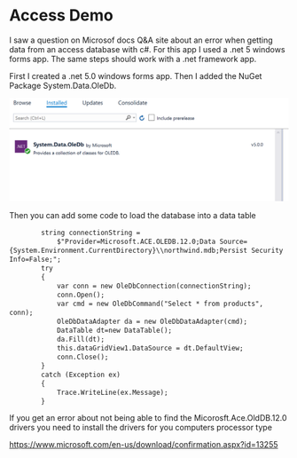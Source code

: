 # Access Demo

I saw a question on Microsof docs Q&A site about an error when getting data from an access database with c#.  For this app I used a .net 5 windows forms app.   The same steps should work with a .net framework app.


First I created a .net 5.0 windows forms app.   Then I added the NuGet Package System.Data.OleDb.  

![NuGet Package Manager](/images/oledb.png) 

Then you can add some code to load the database into a data table


            string connectionString =
                $"Provider=Microsoft.ACE.OLEDB.12.0;Data Source={System.Environment.CurrentDirectory}\\northwind.mdb;Persist Security Info=False;";
            try
            {
                var conn = new OleDbConnection(connectionString);
                conn.Open();
                var cmd = new OleDbCommand("Select * from products", conn);
                OleDbDataAdapter da = new OleDbDataAdapter(cmd);
                DataTable dt=new DataTable();
                da.Fill(dt);
                this.dataGridView1.DataSource = dt.DefaultView;
                conn.Close();
            }
            catch (Exception ex)
            {
                Trace.WriteLine(ex.Message);
            }
            
            
If you get an error about not being able to find the Micorosft.Ace.OldDB.12.0 drivers you need to install the drivers for you computers processor type

https://www.microsoft.com/en-us/download/confirmation.aspx?id=13255


